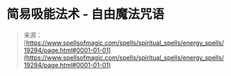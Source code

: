 <!--yml

category: 未分类

date: 2024-06-12 19:01:09

-->

# 简易吸能法术 - 自由魔法咒语

> 来源：[https://www.spellsofmagic.com/spells/spiritual_spells/energy_spells/19294/page.html#0001-01-01](https://www.spellsofmagic.com/spells/spiritual_spells/energy_spells/19294/page.html#0001-01-01)
